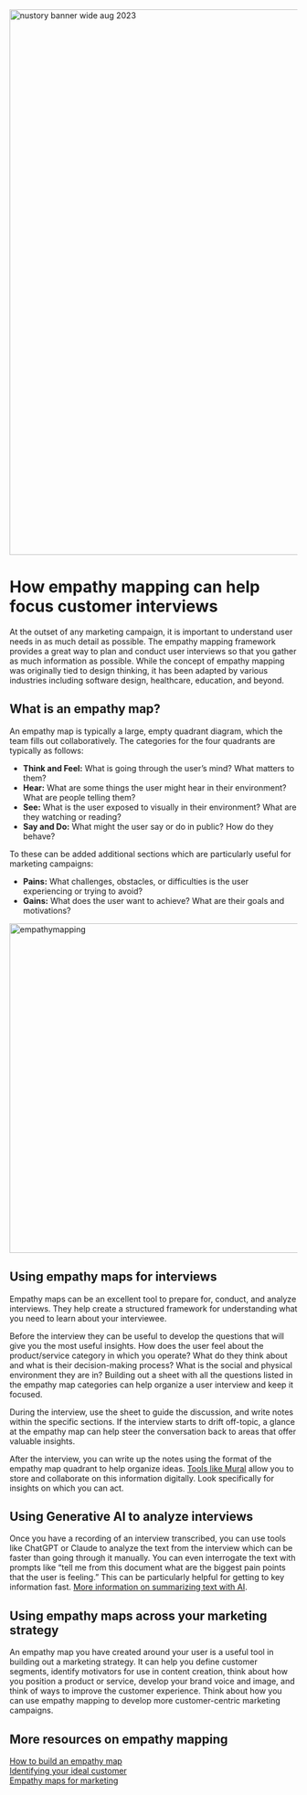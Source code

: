 <img width="955" alt="nustory banner wide aug 2023" src="https://github.com/CagedEther/Nustory/assets/142103717/f69e44ae-0723-41e6-9731-957da2a1f933">

# **How empathy mapping can help focus customer interviews**

At the outset of any marketing campaign, it is important to understand user needs in as much detail as possible. The empathy mapping framework provides a great way to plan and conduct user interviews so that you gather as much information as possible. While the concept of empathy mapping was originally tied to design thinking, it has been adapted by various industries including software design, healthcare, education, and beyond. 

## **What is an empathy map?**

An empathy map is typically a large, empty quadrant diagram, which the team fills out collaboratively. The categories for the four quadrants are typically as follows:

- **Think and Feel:** What is going through the user’s mind? What matters to them?
- **Hear:** What are some things the user might hear in their environment? What are people telling them?
- **See:** What is the user exposed to visually in their environment? What are they watching or reading?
- **Say and Do:** What might the user say or do in public? How do they behave?

To these can be added additional sections which are particularly useful for marketing campaigns:

- **Pains:** What challenges, obstacles, or difficulties is the user experiencing or trying to avoid?
- **Gains:** What does the user want to achieve? What are their goals and motivations?

<img width="577" alt="empathymapping" src="https://github.com/CagedEther/Nustory/assets/142103717/206e609a-cedd-4dd3-b57d-da593138990e">

## **Using empathy maps for interviews**

Empathy maps can be an excellent tool to prepare for, conduct, and analyze interviews. They help create a structured framework for understanding what you need to learn about your interviewee.

Before the interview they can be useful to develop the questions that will give you the most useful insights. How does the user feel about the product/service category in which you operate? What do they think about and what is their decision-making process? What is the social and physical environment they are in? Building out a sheet with all the questions listed in the empathy map categories can help organize a user interview and keep it focused. 

During the interview, use the sheet to guide the discussion, and write notes within the specific sections. If the interview starts to drift off-topic, a glance at the empathy map can help steer the conversation back to areas that offer valuable insights.

After the interview, you can write up the notes using the format of the empathy map quadrant to help organize ideas. [Tools like Mural](https://www.mural.co/) allow you to store and collaborate on this information digitally. Look specifically for insights on which you can act.  

## Using Generative AI to analyze interviews

Once you have a recording of an interview transcribed, you can use tools like ChatGPT or Claude to analyze the text from the interview which can be faster than going through it manually. You can even interrogate the text with prompts like “tell me from this document what are the biggest pain points that the user is feeling.” This can be particularly helpful for getting to key information fast. [More information on summarizing text with AI](https://nustory.org/AI_for_text_summarization.html). 

## Using empathy maps across your marketing strategy

An empathy map you have created around your user is a useful tool in building out a marketing strategy. It can help you define customer segments, identify motivators for use in content creation, think about how you position a product or service, develop your brand voice and image, and think of ways to improve the customer experience. Think about how you can use empathy mapping to develop more customer-centric marketing campaigns.

## More resources on empathy mapping

[How to build an empathy map](https://osamaabdelnaser.medium.com/build-an-empathy-map-fe4713a4a45b)<br>
[Identifying your ideal customer](https://www.entrepreneur.com/science-technology/these-4-questions-can-help-you-identify-your-ideal-customer/376684)<br>
[Empathy maps for marketing](https://asana.com/resources/empathy-map-template)
